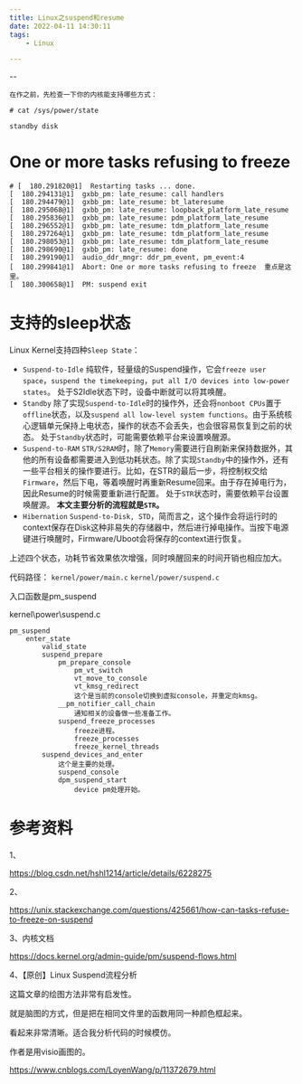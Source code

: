 ```yaml
---
title: Linux之suspend和resume
date: 2022-04-11 14:30:11
tags:
	- Linux

---
```


--

```
在作之前，先检查一下你的内核能支持哪些方式：

# cat /sys/power/state

standby disk
```



# One or more tasks refusing to freeze

```
# [  180.291820@1]  Restarting tasks ... done.
[  180.294131@1]  gxbb_pm: late_resume: call handlers
[  180.294479@1]  gxbb_pm: late_resume: bt_lateresume
[  180.295068@1]  gxbb_pm: late_resume: loopback_platform_late_resume
[  180.295836@1]  gxbb_pm: late_resume: pdm_platform_late_resume
[  180.296552@1]  gxbb_pm: late_resume: tdm_platform_late_resume
[  180.297264@1]  gxbb_pm: late_resume: tdm_platform_late_resume
[  180.298053@1]  gxbb_pm: late_resume: tdm_platform_late_resume
[  180.298690@1]  gxbb_pm: late_resume: done
[  180.299190@1]  audio_ddr_mngr: ddr_pm_event, pm_event:4
[  180.299841@1]  Abort: One or more tasks refusing to freeze  重点是这里。
[  180.300658@1]  PM: suspend exit
```

# 支持的sleep状态

Linux Kernel支持四种`Sleep State`：

- `Suspend-to-Idle`
  纯软件，轻量级的Suspend操作，它会`freeze user space`，`suspend the timekeeping`，`put all I/O devices into low-power states`。
  处于S2Idle状态下时，设备中断就可以将其唤醒。
- `Standby`
  除了实现`Suspend-to-Idle`时的操作外，还会将`nonboot CPUs`置于`offline`状态，以及`suspend all low-level system functions`。由于系统核心逻辑单元保持上电状态，操作的状态不会丢失，也会很容易恢复到之前的状态。
  处于`Standby`状态时，可能需要依赖平台来设置唤醒源。
- `Suspend-to-RAM`
  `STR/S2RAM`时，除了`Memory`需要进行自刷新来保持数据外，其他的所有设备都需要进入到低功耗状态。除了实现`Standby`中的操作外，还有一些平台相关的操作要进行。比如，在STR的最后一步，将控制权交给`Firmware`，然后下电，等着唤醒时再重新Resume回来。由于存在掉电行为，因此Resume的时候需要重新进行配置。
  处于`STR`状态时，需要依赖平台设置唤醒源。
  **本文主要分析的流程就是`STR`。**
- `Hibernation`
  `Suspend-to-Disk, STD`，简而言之，这个操作会将运行时的context保存在Disk这种非易失的存储器中，然后进行掉电操作。当按下电源键进行唤醒时，Firmware/Uboot会将保存的context进行恢复。

上述四个状态，功耗节省效果依次增强，同时唤醒回来的时间开销也相应加大。



代码路径：
`kernel/power/main.c`
`kernel/power/suspend.c`



入口函数是pm_suspend

kernel\power\suspend.c

```
pm_suspend
	enter_state
		valid_state
		suspend_prepare
			pm_prepare_console
				pm_vt_switch
				vt_move_to_console
				vt_kmsg_redirect
				这个是当前的console切换到虚拟console，并重定向kmsg。
			__pm_notifier_call_chain
				通知相关的设备做一些准备工作。
			suspend_freeze_processes
				freeze进程。
				freeze_processes
				freeze_kernel_threads
		suspend_devices_and_enter
			这个是主要的处理。
			suspend_console
			dpm_suspend_start
				device pm处理开始。
```



# 参考资料

1、

https://blog.csdn.net/hshl1214/article/details/6228275

2、

https://unix.stackexchange.com/questions/425661/how-can-tasks-refuse-to-freeze-on-suspend

3、内核文档

https://docs.kernel.org/admin-guide/pm/suspend-flows.html

4、【原创】Linux Suspend流程分析 

这篇文章的绘图方法非常有启发性。

就是脑图的方式，但是把在相同文件里的函数用同一种颜色框起来。

看起来非常清晰。适合我分析代码的时候模仿。

作者是用visio画图的。

https://www.cnblogs.com/LoyenWang/p/11372679.html
